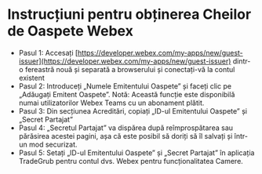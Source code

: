 # Instrucțiuni pentru obținerea Cheilor de Oaspete Webex
- Pasul 1: Accesați [https://developer.webex.com/my-apps/new/guest-issuer](https://developer.webex.com/my-apps/new/guest-issuer) dintr-o fereastră nouă și separată a browserului și conectați-vă la contul existent
- Pasul 2: Introduceți „Numele Emitentului Oaspete” și faceți clic pe „Adăugați Emitent Oaspete”. Notă: Această funcție este disponibilă numai utilizatorilor Webex Teams cu un abonament plătit.
- Pasul 3: Din secțiunea Acreditări, copiați „ID-ul Emitentului Oaspete” și „Secret Partajat”
- Pasul 4: „Secretul Partajat” va dispărea după reîmprospătarea sau părăsirea acestei pagini, așa că este posibil să doriți să îl salvați și într-un mod securizat.
- Pasul 5: Setați „ID-ul Emitentului Oaspete” și „Secret Partajat” în aplicația TradeGrub pentru contul dvs. Webex pentru funcționalitatea Camere.
